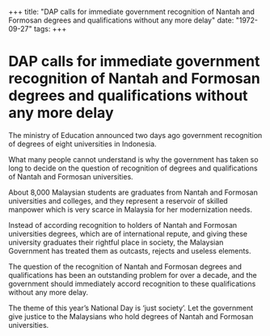 +++ 
title: "DAP calls for immediate government recognition of Nantah and Formosan degrees and qualifications without any more delay"
date: "1972-09-27"
tags:
+++

# DAP calls for immediate government recognition of Nantah and Formosan degrees and qualifications without any more delay

The ministry of Education announced two days ago government recognition of degrees of eight universities in Indonesia.

What many people cannot understand is why the government has taken so long to decide on the question of recognition of degrees and qualifications of Nantah and Formosan universities.</u>

About 8,000 Malaysian students are graduates from Nantah and Formosan universities and colleges, and they represent a reservoir of skilled manpower which is very scarce in Malaysia for her modernization needs.

Instead of according recognition to holders of Nantah and Formosan universities degrees, which are of international repute, and giving these university graduates their rightful place in society, the Malaysian Government has treated them as outcasts, rejects and useless elements.

The question of the recognition of Nantah and Formosan degrees and qualifications has been an outstanding problem for over a decade, and the government should immediately accord recognition to these qualifications without any more delay.

The theme of this year’s National Day is ‘just society’. Let the government give justice to the Malaysians who hold degrees of Nantah and Formosan universities.
 
